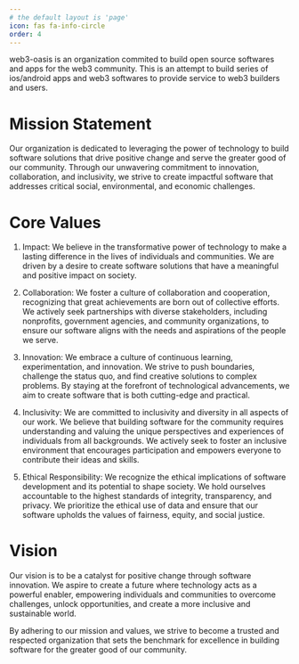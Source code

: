 ```yaml
---
# the default layout is 'page'
icon: fas fa-info-circle
order: 4
---
```


web3-oasis is an organization commited to build open source softwares and apps for the web3 community. This is an attempt to build series of ios/android apps and web3 softwares to provide service to web3 builders and users. 

# Mission Statement

Our organization is dedicated to leveraging the power of technology to build software solutions that drive positive change and serve the greater good of our community. Through our unwavering commitment to innovation, collaboration, and inclusivity, we strive to create impactful software that addresses critical social, environmental, and economic challenges.

# Core Values

1. Impact: We believe in the transformative power of technology to make a lasting difference in the lives of individuals and communities. We are driven by a desire to create software solutions that have a meaningful and positive impact on society.

2. Collaboration: We foster a culture of collaboration and cooperation, recognizing that great achievements are born out of collective efforts. We actively seek partnerships with diverse stakeholders, including nonprofits, government agencies, and community organizations, to ensure our software aligns with the needs and aspirations of the people we serve.

3. Innovation: We embrace a culture of continuous learning, experimentation, and innovation. We strive to push boundaries, challenge the status quo, and find creative solutions to complex problems. By staying at the forefront of technological advancements, we aim to create software that is both cutting-edge and practical.

4. Inclusivity: We are committed to inclusivity and diversity in all aspects of our work. We believe that building software for the community requires understanding and valuing the unique perspectives and experiences of individuals from all backgrounds. We actively seek to foster an inclusive environment that encourages participation and empowers everyone to contribute their ideas and skills.

5. Ethical Responsibility: We recognize the ethical implications of software development and its potential to shape society. We hold ourselves accountable to the highest standards of integrity, transparency, and privacy. We prioritize the ethical use of data and ensure that our software upholds the values of fairness, equity, and social justice.

# Vision
Our vision is to be a catalyst for positive change through software innovation. We aspire to create a future where technology acts as a powerful enabler, empowering individuals and communities to overcome challenges, unlock opportunities, and create a more inclusive and sustainable world.

By adhering to our mission and values, we strive to become a trusted and respected organization that sets the benchmark for excellence in building software for the greater good of our community.
